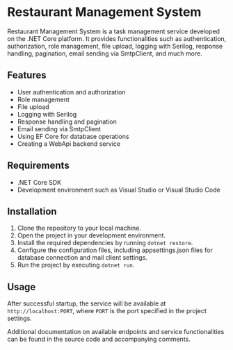 # Restaurant Management System

Restaurant Management System is a task management service developed on the .NET Core platform. It provides functionalities such as authentication, authorization, role management, file upload, logging with Serilog, response handling, pagination, email sending via SmtpClient, and much more.

## Features

- User authentication and authorization
- Role management
- File upload
- Logging with Serilog
- Response handling and pagination
- Email sending via SmtpClient
- Using EF Core for database operations
- Creating a WebApi backend service

## Requirements

- .NET Core SDK
- Development environment such as Visual Studio or Visual Studio Code

## Installation

1. Clone the repository to your local machine.
2. Open the project in your development environment.
3. Install the required dependencies by running `dotnet restore`.
4. Configure the configuration files, including appsettings.json files for database connection and mail client settings.
5. Run the project by executing `dotnet run`.

## Usage

After successful startup, the service will be available at `http://localhost:PORT`, where `PORT` is the port specified in the project settings.

Additional documentation on available endpoints and service functionalities can be found in the source code and accompanying comments.
